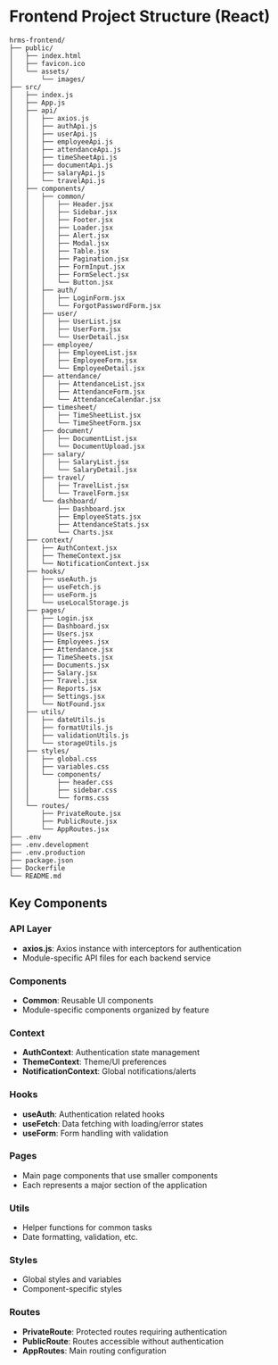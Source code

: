 # Frontend Project Structure (React)

```
hrms-frontend/
├── public/
│   ├── index.html
│   ├── favicon.ico
│   └── assets/
│       └── images/
├── src/
│   ├── index.js
│   ├── App.js
│   ├── api/
│   │   ├── axios.js
│   │   ├── authApi.js
│   │   ├── userApi.js
│   │   ├── employeeApi.js
│   │   ├── attendanceApi.js
│   │   ├── timeSheetApi.js
│   │   ├── documentApi.js
│   │   ├── salaryApi.js
│   │   └── travelApi.js
│   ├── components/
│   │   ├── common/
│   │   │   ├── Header.jsx
│   │   │   ├── Sidebar.jsx
│   │   │   ├── Footer.jsx
│   │   │   ├── Loader.jsx
│   │   │   ├── Alert.jsx
│   │   │   ├── Modal.jsx
│   │   │   ├── Table.jsx
│   │   │   ├── Pagination.jsx
│   │   │   ├── FormInput.jsx
│   │   │   ├── FormSelect.jsx
│   │   │   └── Button.jsx
│   │   ├── auth/
│   │   │   ├── LoginForm.jsx
│   │   │   └── ForgotPasswordForm.jsx
│   │   ├── user/
│   │   │   ├── UserList.jsx
│   │   │   ├── UserForm.jsx
│   │   │   └── UserDetail.jsx
│   │   ├── employee/
│   │   │   ├── EmployeeList.jsx
│   │   │   ├── EmployeeForm.jsx
│   │   │   └── EmployeeDetail.jsx
│   │   ├── attendance/
│   │   │   ├── AttendanceList.jsx
│   │   │   ├── AttendanceForm.jsx
│   │   │   └── AttendanceCalendar.jsx
│   │   ├── timesheet/
│   │   │   ├── TimeSheetList.jsx
│   │   │   └── TimeSheetForm.jsx
│   │   ├── document/
│   │   │   ├── DocumentList.jsx
│   │   │   └── DocumentUpload.jsx
│   │   ├── salary/
│   │   │   ├── SalaryList.jsx
│   │   │   └── SalaryDetail.jsx
│   │   ├── travel/
│   │   │   ├── TravelList.jsx
│   │   │   └── TravelForm.jsx
│   │   └── dashboard/
│   │       ├── Dashboard.jsx
│   │       ├── EmployeeStats.jsx
│   │       ├── AttendanceStats.jsx
│   │       └── Charts.jsx
│   ├── context/
│   │   ├── AuthContext.jsx
│   │   ├── ThemeContext.jsx
│   │   └── NotificationContext.jsx
│   ├── hooks/
│   │   ├── useAuth.js
│   │   ├── useFetch.js
│   │   ├── useForm.js
│   │   └── useLocalStorage.js
│   ├── pages/
│   │   ├── Login.jsx
│   │   ├── Dashboard.jsx
│   │   ├── Users.jsx
│   │   ├── Employees.jsx
│   │   ├── Attendance.jsx
│   │   ├── TimeSheets.jsx
│   │   ├── Documents.jsx
│   │   ├── Salary.jsx
│   │   ├── Travel.jsx
│   │   ├── Reports.jsx
│   │   ├── Settings.jsx
│   │   └── NotFound.jsx
│   ├── utils/
│   │   ├── dateUtils.js
│   │   ├── formatUtils.js
│   │   ├── validationUtils.js
│   │   └── storageUtils.js
│   ├── styles/
│   │   ├── global.css
│   │   ├── variables.css
│   │   └── components/
│   │       ├── header.css
│   │       ├── sidebar.css
│   │       └── forms.css
│   └── routes/
│       ├── PrivateRoute.jsx
│       ├── PublicRoute.jsx
│       └── AppRoutes.jsx
├── .env
├── .env.development
├── .env.production
├── package.json
├── Dockerfile
└── README.md
```

## Key Components

### API Layer
- **axios.js**: Axios instance with interceptors for authentication
- Module-specific API files for each backend service

### Components
- **Common**: Reusable UI components
- Module-specific components organized by feature

### Context
- **AuthContext**: Authentication state management
- **ThemeContext**: Theme/UI preferences
- **NotificationContext**: Global notifications/alerts

### Hooks
- **useAuth**: Authentication related hooks
- **useFetch**: Data fetching with loading/error states
- **useForm**: Form handling with validation

### Pages
- Main page components that use smaller components
- Each represents a major section of the application

### Utils
- Helper functions for common tasks
- Date formatting, validation, etc.

### Styles
- Global styles and variables
- Component-specific styles

### Routes
- **PrivateRoute**: Protected routes requiring authentication
- **PublicRoute**: Routes accessible without authentication
- **AppRoutes**: Main routing configuration
